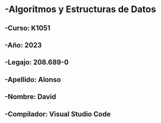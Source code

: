 # -Algoritmos y Estructuras de Datos
## -Curso: K1051
## -Año: 2023
## -Legajo: 208.689-0
## -Apellido: Alonso
## -Nombre: David
## -Compilador: Visual Studio Code
